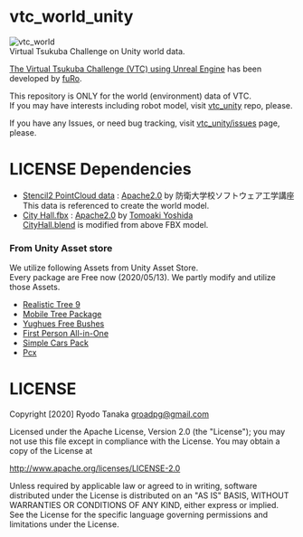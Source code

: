# vtc_world_unity
![vtc_world](.image/vtc_world.png)  
Virtual Tsukuba Challenge on Unity world data.  

[The Virtual Tsukuba Challenge (VTC) using Unreal Engine](https://github.com/furo-org/VTC) has been developed by [fuRo](https://www.furo.org/).

This repository is ONLY for the world (environment) data of VTC.  
If you may have interests including robot model, visit [vtc_unity](https://github.com/Field-Robotics-Japan/vtc_unity) repo, please.

If you have any Issues, or need bug tracking, visit [vtc_unity/issues](https://github.com/Field-Robotics-Japan/vtc_unity/issues) page, please.

# LICENSE Dependencies
- [Stencil2 PointCloud data](https://github.com/Field-Robotics-Japan/vtc_world_blender/blob/master/Resources/point_cloud/TsukubaChallenge_2018.ply) : [Apache2.0](http://www.apache.org/licenses/LICENSE-2.0
) by 防衛大学校ソフトウェア工学講座  
  This data is referenced to create the world model.
- [City Hall.fbx](https://github.com/furo-org/VTC/blob/TC2019/Assets/City%20Hall.fbx) : [Apache2.0](http://www.apache.org/licenses/LICENSE-2.0
) by [Tomoaki Yoshida](https://github.com/furo-org/VTC)  
  [CityHall.blend](./Assets/vtc_world_unity/Blender/Environment/CityHall/CityHall.blend) is modified from above FBX model.
### From Unity Asset store
We utilize following Assets from Unity Asset Store.  
Every package are Free now (2020/05/13).
We partly modify and utilize those Assets.
- [Realistic Tree 9](https://assetstore.unity.com/packages/3d/vegetation/trees/realistic-tree-9-rainbow-tree-54622)
- [Mobile Tree Package](https://assetstore.unity.com/packages/3d/vegetation/trees/mobile-tree-package-18866)
- [Yughues Free Bushes](https://assetstore.unity.com/packages/3d/vegetation/plants/yughues-free-bushes-13168)
- [First Person All-in-One](https://assetstore.unity.com/packages/tools/input-management/first-person-all-in-one-135316)
- [Simple Cars Pack](https://assetstore.unity.com/packages/3d/vehicles/land/simple-cars-pack-97669)
- [Pcx](https://github.com/keijiro/Pcx)
# LICENSE
Copyright [2020] Ryodo Tanaka groadpg@gmail.com

Licensed under the Apache License, Version 2.0 (the "License"); you may not use this file except in compliance with the License. You may obtain a copy of the License at

http://www.apache.org/licenses/LICENSE-2.0

Unless required by applicable law or agreed to in writing, software distributed under the License is distributed on an "AS IS" BASIS, WITHOUT WARRANTIES OR CONDITIONS OF ANY KIND, either express or implied. See the License for the specific language governing permissions and limitations under the License.
